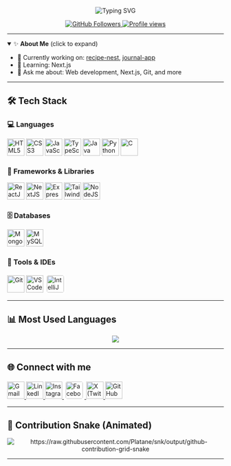 <p align="center">
  <img src="https://readme-typing-svg.demolab.com?font=Fira+Code&size=28&pause=1000&color=1E90FF&center=true&vCenter=true&width=650&lines=Hi+there%2C+I'm+Sayam+%F0%9F%91%8B;Welcome+to+my+GitHub+profile!;Full+Stack+Developer;Let's+build+something+amazing+%F0%9F%92%BB" alt="Typing SVG" />
</p>

<p align="center">
  <a href="https://github.com/sayam-1705?tab=followers">
    <img src="https://img.shields.io/github/followers/sayam-1705?label=Followers&style=social" alt="GitHub Followers"/>
  </a>
  <a href="https://komarev.com/ghpvc/?username=sayam-1705">
    <img src="https://komarev.com/ghpvc/?username=sayam-1705&color=1E90FF" alt="Profile views"/>
  </a>
</p>

---

<details open>
  <summary>✨ <b>About Me</b> (click to expand)</summary>

- 🔭 Currently working on: [recipe-nest](https://github.com/sayam-1705/recipe-nest), [journal-app](https://github.com/sayam-1705/journal-app)
- 🌱 Learning: Next.js
- 💬 Ask me about: Web development, Next.js, Git, and more

</details>

---

## 🛠️ Tech Stack

### 💻 Languages
<p align="left">
  <img src="https://skillicons.dev/icons?i=html" title="HTML5" alt="HTML5" width="40" height="40"/>
  <img src="https://skillicons.dev/icons?i=css" title="CSS3" alt="CSS3" width="40" height="40"/>
  <img src="https://skillicons.dev/icons?i=js" title="JavaScript" alt="JavaScript" width="40" height="40"/>
  <img src="https://skillicons.dev/icons?i=ts" title="TypeScript" alt="TypeScript" width="40" height="40"/>
  <img src="https://skillicons.dev/icons?i=java" title="Java" alt="Java" width="40" height="40"/>
  <img src="https://skillicons.dev/icons?i=python" title="Python" alt="Python" width="40" height="40"/>
  <img src="https://skillicons.dev/icons?i=c" title="C" alt="C" width="40" height="40"/>
</p>

### 🧩 Frameworks & Libraries
<p align="left">
  <img src="https://skillicons.dev/icons?i=react" title="ReactJS" alt="ReactJS" width="40" height="40"/>
  <img src="https://skillicons.dev/icons?i=nextjs" title="NextJS" alt="NextJS" width="40" height="40"/>
  <img src="https://skillicons.dev/icons?i=express" title="ExpressJS" alt="ExpressJS" width="40" height="40"/>
  <img src="https://skillicons.dev/icons?i=tailwind" title="Tailwind CSS" alt="Tailwind CSS" width="40" height="40"/>
  <img src="https://skillicons.dev/icons?i=nodejs" title="NodeJS" alt="NodeJS" width="40" height="40"/>
</p>

### 🗄️ Databases
<p align="left">
  <img src="https://skillicons.dev/icons?i=mongodb" title="MongoDB" alt="MongoDB" width="40" height="40"/>
  <img src="https://skillicons.dev/icons?i=mysql" title="MySQL" alt="MySQL" width="40" height="40"/>
</p>

### 🧰 Tools & IDEs
<p align="left">
  <img src="https://skillicons.dev/icons?i=git" title="Git" alt="Git" width="40" height="40"/>
  <img src="https://skillicons.dev/icons?i=vscode" title="VS Code" alt="VS Code" width="40" height="40"/>
  <img src="https://cdn.jsdelivr.net/gh/devicons/devicon/icons/intellij/intellij-original.svg" title="IntelliJ IDEA" alt="IntelliJ IDEA" width="40" height="40" style="background:white; border-radius:8px; padding:4px;"/>
</p>

---

## 📊 Most Used Languages

<p align="center">
  <img src="https://github-readme-stats.vercel.app/api/top-langs/?username=sayam-1705&layout=compact&theme=tokyonight&langs_count=4"/>
</p>

---

## 🌐 Connect with me

<p align="left">
  <a href="mailto:sayam2022mondal@gmail.com" target="_blank">
    <img src="https://skillicons.dev/icons?i=gmail" title="Gmail" alt="Gmail" width="40" height="40"/>
  </a>
  <a href="https://www.linkedin.com/in/mondalsayam/" target="_blank">
    <img src="https://skillicons.dev/icons?i=linkedin" title="LinkedIn" alt="LinkedIn" width="40" height="40"/>
  </a>
  <a href="https://www.instagram.com/sayam.1705/" target="_blank">
    <img src="https://skillicons.dev/icons?i=instagram" title="Instagram" alt="Instagram" width="40" height="40"/>
  </a>
  <a href="https://www.facebook.com/sayam.1705" target="_blank">
    <!-- Facebook SVG in official blue -->
    <img src="https://upload.wikimedia.org/wikipedia/commons/5/51/Facebook_f_logo_%282019%29.svg" title="Facebook" alt="Facebook" width="40" height="40" style="border-radius:8px; padding:4px; background:white;"/>
  </a>
  <a href="https://x.com/sayam_1705" target="_blank">
    <img src="https://skillicons.dev/icons?i=twitter" title="X (Twitter)" alt="X (Twitter)" width="40" height="40"/>
  </a>
  <a href="https://github.com/sayam-1705" target="_blank">
    <img src="https://skillicons.dev/icons?i=github" title="GitHub" alt="GitHub" width="40" height="40"/>
  </a>
</p>

---

## 🐍 Contribution Snake (Animated)

<p align="center">
  <picture>
  <source media="(prefers-color-scheme: dark)" srcset="https://raw.githubusercontent.com/Platane/snk/output/github-contribution-grid-snake-dark.svg" />
  <source media="(prefers-color-scheme: light)" srcset="github-snake.svg" />
  <img alt="https://raw.githubusercontent.com/Platane/snk/output/github-contribution-grid-snake" src="github-snake.svg" />
</picture>
</p>

---
